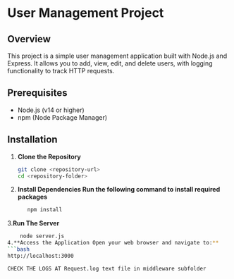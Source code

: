 # User Management Project

## Overview
This project is a simple user management application built with Node.js and Express. It allows you to add, view, edit, and delete users, with logging functionality to track HTTP requests.

## Prerequisites
- Node.js (v14 or higher)
- npm (Node Package Manager)

## Installation

1. **Clone the Repository**
   ```bash
   git clone <repository-url>
   cd <repository-folder>
2. **Install Dependencies Run the following command to install required packages**
   ```bash
      npm install
3.**Run The Server** 
```bash
    node server.js
4.**Access the Application Open your web browser and navigate to:**
```bash
http://localhost:3000

CHECK THE LOGS AT Request.log text file in middleware subfolder
